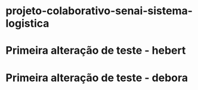 # projeto-colaborativo-senai-sistema-logistica
# Primeira alteração de teste - hebert
# Primeira alteração de teste - debora